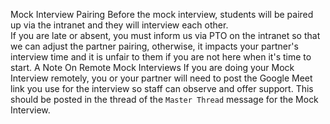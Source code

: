 Mock Interview Pairing
Before the mock interview, students will be paired up via the intranet and they will interview each other.  
If you are late or absent, you must inform us via PTO on the intranet so that we can adjust the partner pairing, otherwise, it impacts your partner's interview time and it is unfair to them if you are not here when it's time to start.
A Note On Remote Mock Interviews
If you are doing your Mock Interview remotely, you or your partner will need to post the Google Meet link you use for the interview so staff can observe and offer support. This should be posted in the thread of the `Master Thread` message for the Mock Interview.